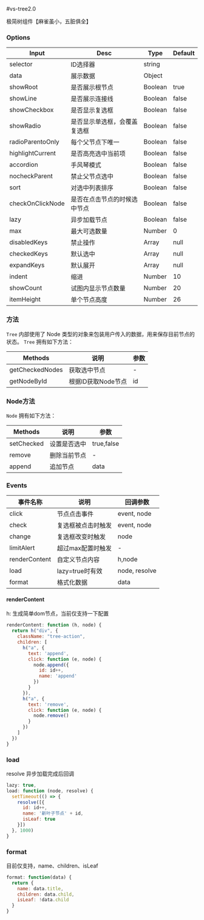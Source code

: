 #vs-tree2.0

极简树组件【麻雀虽小，五脏俱全】


### Options

| Input            | Desc                         | Type    | Default |
| ---------------- | ---------------------------- | ------- | ------- |
| selector         | ID选择器                     | string  |         |
| data             | 展示数据                     | Object  |         |
| showRoot         | 是否展示根节点               | Boolean | true    |
| showLine         | 是否展示连接线               | Boolean | false   |
| showCheckbox     | 是否显示复选框               | Boolean | false   |
| showRadio        | 是否显示单选框，会覆盖复选框 | Boolean | false   |
| radioParentoOnly | 每个父节点下唯一             | Boolean | false   |
| highlightCurrent | 是否高亮选中当前项           | Boolean | false   |
| accordion        | 手风琴模式                   | Boolean | false   |
| nocheckParent    | 禁止父节点选中               | Boolean | false   |
| sort             | 对选中列表排序               | Boolean | false   |
| checkOnClickNode | 是否在点击节点的时候选中节点 | Boolean | false   |
| lazy             | 异步加载节点                 | Boolean | false   |
| max              | 最大可选数量                 | Number  | 0       |
| disabledKeys     | 禁止操作                     | Array   | null    |
| checkedKeys      | 默认选中                     | Array   | null    |
| expandKeys       | 默认展开                     | Array   | null    |
| indent           | 缩进                         | Number  | 10      |
| showCount        | 试图内显示节点数量           | Number  | 20      |
| itemHeight       | 单个节点高度                 | Number  | 26      |


### 方法
`Tree` 内部使用了 Node 类型的对象来包装用户传入的数据，用来保存目前节点的状态。
`Tree` 拥有如下方法：

| Methods         | 说明               | 参数 |
| --------------- | ------------------ | ---- |
| getCheckedNodes | 获取选中节点       | -    |
| getNodeById     | 根据ID获取Node节点 | id   |

### Node方法
`Node` 拥有如下方法：

| Methods    | 说明         | 参数       |
| ---------- | ------------ | ---------- |
| setChecked | 设置是否选中 | true,false |
| remove     | 删除当前节点 | -          |
| append     | 追加节点     | data       |

### Events
| 事件名称      | 说明               | 回调参数          |
| ------------- | ------------------ | ----------------- |
| click         | 节点点击事件       | event, node |
| check         | 复选框被点击时触发 | event, node       |
| change        | 复选框改变时触发   | node              |
| limitAlert    | 超过max配置时触发  | -                 |
| renderContent | 自定义节点内容     | h,node            |
| load          | lazy=true时有效    | node, resolve     |
| format        | 格式化数据         | data              |

#### renderContent

h: 生成简单dom节点，当前仅支持一下配置

```js
renderContent: function (h, node) {
  return h("div", {
    className: "tree-action",
    children: [
      h("a", {
        text: 'append',
        click: function (e, node) {
          node.append({
            id: id++,
            name: 'append'
          })
        }
      }),
      h("a", {
        text: 'remove',
        click: function (e, node) {
          node.remove()
        }
      })
    ]
  })
}
```

### load

resolve 异步加载完成后回调

```js
lazy: true,
load: function (node, resolve) {
  setTimeout(() => {
    resolve([{
      id: id++,
      name: '新叶子节点' + id,
      isLeaf: true
    }])
  }, 1000)
}
```

### format

目前仅支持，name、children、isLeaf

```js
format: function(data) {
  return {
    name: data.title,
    children: data.child,
    isLeaf: !data.child
  }
}
```